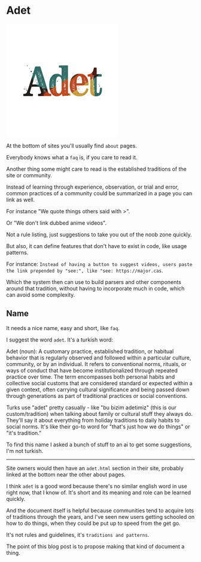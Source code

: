 # Adet

<img src="img/adet.jpg" width="300px">

At the bottom of sites you'll usually find `about` pages.

Everybody knows what a `faq` is, if you care to read it.

Another thing some might care to read is the established traditions of the site or community.

Instead of learning through experience, observation, or trial and error, common practices of a community could be summarized in a page you can link as well.

For instance "We quote things others said with >".

Or "We don't link dubbed anime videos".

Not a rule listing, just suggestions to take you out of the noob zone quickly.

But also, it can define features that don't have to exist in code, like usage patterns.

For instance: `Instead of having a button to suggest videos, users paste the link prepended by "see:", like "see: https://major.cas`.

Which the system then can use to build parsers and other components around that tradition, without having to incorporate much in code, which can avoid some complexity.

## Name

It needs a nice name, easy and short, like `faq`.

I suggest the word `adet`. It's a turkish word:

Adet (noun): A customary practice, established tradition, or habitual behavior that is regularly observed and followed within a particular culture, community, or by an individual. It refers to conventional norms, rituals, or ways of conduct that have become institutionalized through repeated practice over time. The term encompasses both personal habits and collective social customs that are considered standard or expected within a given context, often carrying cultural significance and being passed down through generations as part of traditional practices or social conventions.

Turks use "adet" pretty casually - like "bu bizim adetimiz" (this is our custom/tradition) when talking about family or cultural stuff they always do. They'll say it about everything from holiday traditions to daily habits to social norms. It's like their go-to word for "that's just how we do things" or "it's tradition."

To find this name I asked a bunch of stuff to an ai to get some suggestions, I'm not turkish.

---

Site owners would then have an `adet.html` section in their site, probably linked at the bottom near the other about pages.

I think `adet` is a good word because there's no similar english  word in use right now, that I know of. It's short and its meaning and role can be learned quickly.

And the document itself is helpful because communities tend to acquire lots of traditions through the years, and I've seen new users getting schooled on how to do things, when they could be put up to speed from the get go.

It's not rules and guidelines, it's `traditions and patterns`.

The point of this blog post is to propose making that kind of document a thing.
